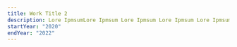 ```yaml
---
title: Work Title 2
description: Lore IpmsumLore Ipmsum Lore Ipmsum Lore Ipmsum Lore Ipmsum
startYear: "2020"
endYear: "2022"
---
```

